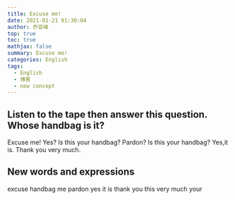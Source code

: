 ```yaml
---
title: Excuse me!
date: 2021-01-21 01:30:04
author: 乔亚峰
top: true
toc: true
mathjax: false
summary: Excuse me!
categories: English
tags:
  - English
  - 博客
  - new concept
---
```




## Listen to the tape then answer this question. Whose handbag is it?

Excuse me!
Yes?
Is this your handbag?
Pardon?
Is this your handbag?
Yes,it is.
Thank you very much.

## New words and expressions

excuse 	handbag	 me	pardon yes  it  is thank you	this	very much  your


